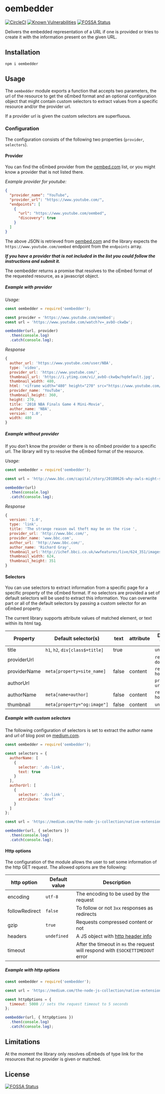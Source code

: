 # oembedder

[![CircleCI](https://circleci.com/gh/dinostheo/oembedder/tree/master.svg?style=svg)](https://circleci.com/gh/dinostheo/oembedder/tree/master) [![Known Vulnerabilities](https://snyk.io/test/github/dinostheo/oembedder/badge.svg?targetFile=package.json)](https://snyk.io/test/github/dinostheo/oembedder?targetFile=package.json)
[![FOSSA Status](https://app.fossa.io/api/projects/git%2Bgithub.com%2Fdinostheo%2Foembedder.svg?type=shield)](https://app.fossa.io/projects/git%2Bgithub.com%2Fdinostheo%2Foembedder?ref=badge_shield)

Delivers the embedded representation of a URL if one is provided or tries to create it with the information present on the given URL.

## Installation

`npm i oembedder`

## Usage

The `oembedder` module exports a function that accepts two parameters, the url of the resource to get the oEmbed format and an optional configuration object that might contain custom selectors to extract values from a specific resource and/or the provider url.

If a provider url is given the custom selectors are superfluous.

### Configuration

The configuration consists of the following two properties (`provider`, `selectors`).

#### Provider

You can find the oEmbed provider from the [oembed.com](https://oembed.com/#section7) list, or you might know a provider that is not listed there.

_Example provider for youtube:_

```json
{
  "provider_name": "YouTube",
  "provider_url": "https://www.youtube.com/",
  "endpoints": [
    {
      "url": "https://www.youtube.com/oembed",
      "discovery": true
    }
  ]
}
```

The above JSON is retrieved from [oembed.com](https://oembed.com/#section7) and the library expects the `https://www.youtube.com/oembed` endpoint from the `endpoints` array.

**_If you have a provider that is not included in the list you could follow the instructions and submit it._**

The oembedder returns a promise that resolves to the oEmbed format of the requested resource, as a javascript object.

##### Example with provider

_Usage:_

```js
const oembedder = require('oembedder');

const provider = 'https://www.youtube.com/oembed';
const url = 'https://www.youtube.com/watch?v=_avbO-ckwQw';

oembedder(url, provider)
  .then(console.log)
  .catch(console.log);
```

_Response_

```js
{
  author_url: 'https://www.youtube.com/user/NBA',
  type: 'video',
  provider_url: 'https://www.youtube.com/',
  thumbnail_url: 'https://i.ytimg.com/vi/_avbO-ckwQw/hqdefault.jpg',
  thumbnail_width: 480,
  html: '<iframe width="480" height="270" src="https://www.youtube.com/embed/_avbO-ckwQw?feature=oembed" frameborder="0" allow="autoplay; encrypted-media" allowfullscreen></iframe>',
  provider_name: 'YouTube',
  thumbnail_height: 360,
  height: 270,
  title: '2018 NBA Finals Game 4 Mini-Movie',
  author_name: 'NBA',
  version: '1.0',
  width: 480
}
```

##### Example without provider

If you don't know the provider or there is no oEmbed provider to a specific url. The library will try to resolve the oEmbed format of the resource.

_Usage:_

```js
const oembedder = require('oembedder');

const url = 'http://www.bbc.com/capital/story/20180626-why-owls-might-suffer-in-a-cashless-society';

oembedder(url)
  .then(console.log)
  .catch(console.log);
```

_Response_

```js
{
  version: '1.0',
  type: 'link',
  title: 'The strange reason owl theft may be on the rise ',
  provider_url: 'http://www.bbc.com/',
  provider_name: 'www.bbc.com',
  author_url: 'http://www.bbc.com/',
  author_name: 'Richard Gray',
  thumbnail_url:'http://ichef.bbci.co.uk/wwfeatures/live/624_351/images/live/p0/6c/29/p06c29f1.jpg',
  thumbnail_width: 624,
  thumbnail_height: 351
}
```

#### Selectors

You can use selectors to extract information from a specific page for a specific property of the oEmbed format. If no selectors are provided a set of default selectors will be used to extract this information. You can overwrite part or all of the default selectors by passing a custom selector for an oEmbed property.

The current library supports attribute values of matched element, or text within its html tag.

| Property     | Default selector(s)             | text  | attribute | Default value     |
| ------------ | ------------------------------- | ----- | --------- | ----------------- |
| title        | `h1`, `h2`, `div[class$=title]` | true  |           | `undefined`       |
| providerUrl  |                                 |       |           | `resource domain` |
| providerName | `meta[property=site_name]`      | false | content   | `resource host`   |
| authorUrl    |                                 |       |           | `provider url`    |
| authorName   | `meta[name=author]`             | false | content   | `resource host`   |
| thumbnail    | `meta[property="og:image"]`     | false | content   | `unedfined`       |

##### Example with custom selectors

The following configuration of selectors is set to extract the author name and url of blog post on [medium.com](https://medium.com).

```js
const oembedder = require('oembedder');

const selectors = {
  authorName: [
    {
      selector: '.ds-link',
      text: true
    }
  ],
  authorUrl: [
    {
      selector: '.ds-link',
      attribute: 'href'
    }
  ]
};

const url = 'https://medium.com/the-node-js-collection/native-extensions-for-node-js-767e221b3d26';

oembedder(url, { selectors })
  .then(console.log)
  .catch(console.log);
```

#### Http options

The configuration of the module allows the user to set some information of the http GET request. The allowed options are the following:

| http option    | Default value | Description                                                                                 |
| -------------- | ------------- | ------------------------------------------------------------------------------------------- |
| encoding       | `utf-8`       | The encoding to be used by the request                                                      |
| followRedirect | `false`       | To follow or not `3xx` responses as redirects                                               |
| gzip           | `true`        | Requests compressed content or not                                                          |
| headers        | `undefined`   | A JS object with [http header info](https://github.com/request/request#custom-http-headers) |
| timeout        |               | After the timeout in `ms` the request will respond with `ESOCKETTIMEDOUT` error             |

##### Example with http options

```js
const oembedder = require('oembedder');

const url = 'https://medium.com/the-node-js-collection/native-extensions-for-node-js-767e221b3d26';

const httpOptions = {
  timeout: 5000 // sets the request timeout to 5 seconds
};

oembedder(url, { httpOptions })
  .then(console.log)
  .catch(console.log);
```

## Limitations

At the moment the library only resolves oEmbeds of type link for the resources that no provider is given or matched.

## License

[![FOSSA Status](https://app.fossa.io/api/projects/git%2Bgithub.com%2Fdinostheo%2Foembedder.svg?type=large)](https://app.fossa.io/projects/git%2Bgithub.com%2Fdinostheo%2Foembedder?ref=badge_large)
